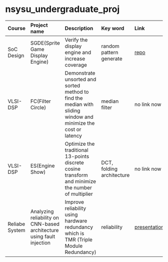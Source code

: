 # nsysu_undergraduate_proj
|Course|Project name|Description|Key word|Link|
|:-----|:-----------|:----------|:-------|:---|
|SoC Design|SGDE(Sprite Game Display Engine)|Verify the display engine and increase coverage|random pattern generate|[repo](https://github.com/crimson1256/SGDE/tree/main)|
|VLSI-DSP|FC(Filter Circle)|Demonstrate unsorted and sorted method to find the median with sliding window and minimize the cost or latency|median filter|no link now|
|VLSI-DSP|ES(Engine Show)|Optimize the traditional 13-points discrete cosine transform and minimize the number of multiplier|DCT, folding architecture|no link now|
|Reliabe System|Analyzing reliability on CNN-based architecture using fault injection|Improve reliability using hardware redundancy which is TMR (Triple Module Redundancy)|reliability|[presentation](https://www.youtube.com/watch?v=HG4iZZGIxts)|
